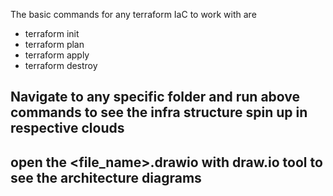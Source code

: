 The basic commands for any terraform IaC to work with are

-   terraform init
-   terraform plan
-   terraform apply
-   terraform destroy

## Navigate to any specific folder and run above commands to see the infra structure spin up in respective clouds
## open the <file_name>.drawio with draw.io tool to see the architecture diagrams
